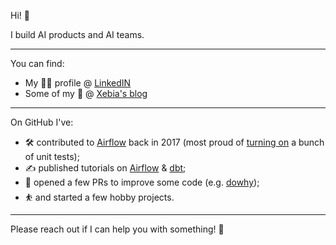 Hi! 👋

I build AI products and AI teams. 

---

You can find:

- My 👨‍💼 profile @ [LinkedIN](https://www.linkedin.com/in/henkgriffioen/)
- Some of my 💭  @ [Xebia's blog]([https://godatadriven.com/blog/](https://xebia.com/blog/author/henk-griffioenxebia-com/))

--- 

On GitHub I've:

- 🛠 contributed to [Airflow](https://github.com/apache/airflow) back in 2017 (most proud of [turning on](https://github.com/apache/airflow/commit/219c5064142c66cf8f051455199f2dda9b164584) a bunch of unit tests);
- ✍️ published tutorials on [Airflow](https://github.com/hgrif/airflow-tutorial) & [dbt](https://github.com/hgrif/dbt_tutorial/);
- 🧹 opened a few PRs to improve some code (e.g. [dowhy](https://github.com/microsoft/dowhy));
- ⛹️ and started a few hobby projects.


---

Please reach out if I can help you with something! 🙏


<!--
**hgrif/hgrif** is a ✨ _special_ ✨ repository because its `README.md` (this file) appears on your GitHub profile.

Here are some ideas to get you started:

- 🔭 I’m currently working on ...
- 🌱 I’m currently learning ...
- 👯 I’m looking to collaborate on ...
- 🤔 I’m looking for help with ...
- 💬 Ask me about ...
- 📫 How to reach me: ...
- 😄 Pronouns: ...
- ⚡ Fun fact: ...
-->
